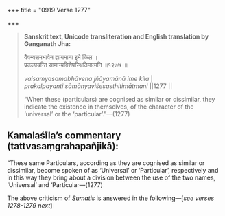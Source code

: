 +++
title = "0919 Verse 1277"

+++
> **Sanskrit text, Unicode transliteration and English translation by Ganganath Jha:** 
>
> वैषम्यसमभावेन ज्ञायमाना इमे किल ।  
> प्रकल्पयन्ति सामान्यविशेषस्थितिमात्मनि ॥१२७७ ॥ 
>
> *vaiṣamyasamabhāvena jñāyamānā ime kila* \|  
> *prakalpayanti sāmānyaviśeṣasthitimātmani* \|\|1277 \|\| 
>
> “When these (particulars) are cognised as similar or dissimilar, they indicate the existence in themselves, of the character of the ‘universal’ or the ‘particular’.”—(1277)



## Kamalaśīla’s commentary (tattvasaṃgrahapañjikā):

“These same Particulars, according as they are cognised as similar or dissimilar, become spoken of as ‘Universal’ or ‘Particular’, respectively and in this way they bring about a division between the use of the two names, ‘Universal’ and ‘Particular—(1277)

The above criticism of *Sumatis* is answered in the following—[*see verses 1278-1279 next*]


